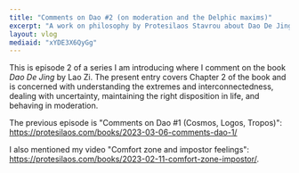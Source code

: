 ```yaml
---
title: "Comments on Dao #2 (on moderation and the Delphic maxims)"
excerpt: "A work on philosophy by Protesilaos Stavrou about Dao De Jing by Lao Zi.  Episode 2 in the series."
layout: vlog
mediaid: "xYDE3X6QyGg"
---
```


This is episode 2 of a series I am introducing where I comment on the
book _Dao De Jing_ by Lao Zi.  The present entry covers Chapter 2 of
the book and is concerned with understanding the extremes and
interconnectedness, dealing with uncertainty, maintaining the right
disposition in life, and behaving in moderation.

The previous episode is "Comments on Dao #1 (Cosmos, Logos, Tropos)":
<https://protesilaos.com/books/2023-03-06-comments-dao-1/>

I also mentioned my video "Comfort zone and impostor feelings":
<https://protesilaos.com/books/2023-02-11-comfort-zone-impostor/>.
